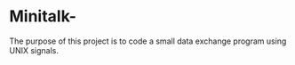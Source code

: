 # Minitalk-
The purpose of this project is to code a small data exchange program using UNIX signals.

